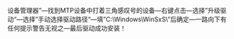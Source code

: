 设备管理器”—找到MTP设备中打着三角感叹号的设备—右键点击—选择”升级驱动“—选择”手动选择驱动路径“—填”C:\Windows\WinSxS\”后确定—一路向下有任何提示警告无视之—最后驱动成功安装！
